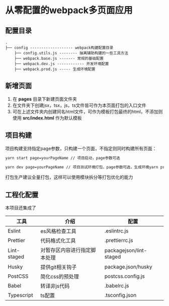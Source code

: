# 从零配置的webpack多页面应用

## 配置目录
```
.
├── config ------------------- webpack构建配置目录
    ├── config.utils.js -------- 抽离辅助构建的一些工具方法
    ├── webpack.base.js ------- 常规的基础配置
    ├── webpack.dev.js ------------ 开发环境配置
    ├── webpack.prod.js ----- 生成环境配置
```

## 新增页面

1. 在 **pages** 目录下新建页面文件夹
2. 在文件夹下创建jsx，tsx，js，ts文件皆可作为本页面打包的入口文件
3. 可在上述文件夹内创建同名html文件，可作为模板打包最终的html，不添加则使用 **src/index.html** 作为默认模板

## 项目构建
项目构建支持指定page参数，只构建一个页面，不指定则同时构建所有页面：
```bash
yarn start page=yourPageName // 项目启动，page参数可选
```
```bash
yarn dev page=yourPageName // 项目测试环境打包，page参数可选，生成环境yarn prod
```
打包生产建议全量打包，这样可以使用模块拆分等打包优化的能力

## 工程化配置
本项目还集成了

| 工具        | 介绍                         | 配置                    |
| ----------- | ---------------------------- | ----------------------- |
| Eslint      | es风格检查工具               | .eslintrc.js            |
| Prettier    | 代码格式化工具               | .prettierrc.js          |
| Lint-staged | 对暂存区内容进行指定脚本处理 | packagejson/lint-staged |
| Husky       | 提供git相关钩子              | package.json/husky      |
| PostCSS     | 简化css的预处理              | postcss.config.js       |
| Babel       | 转译非js代码                 | .babelrc.js             |
| Typescript  | ts配置                       | .tsconfig.json          |
